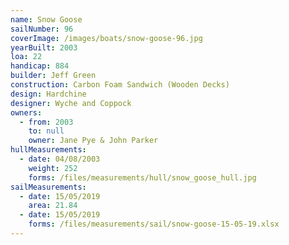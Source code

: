 ```yaml
---
name: Snow Goose
sailNumber: 96
coverImage: /images/boats/snow-goose-96.jpg
yearBuilt: 2003
loa: 22
handicap: 884
builder: Jeff Green
construction: Carbon Foam Sandwich (Wooden Decks)
design: Hardchine
designer: Wyche and Coppock
owners:
  - from: 2003
    to: null
    owner: Jane Pye & John Parker
hullMeasurements:
  - date: 04/08/2003
    weight: 252
    forms: /files/measurements/hull/snow_goose_hull.jpg
sailMeasurements:
  - date: 15/05/2019
    area: 21.84
  - date: 15/05/2019
    forms: /files/measurements/sail/snow-goose-15-05-19.xlsx
---
```

